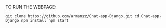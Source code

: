 TO RUN THE WEBPAGE:

``git clone https://github.com/armanzz/Chat-app-Django.git
  cd Chat-app-Django
  npm install
  npm start``
